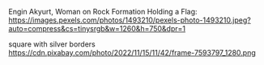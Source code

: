 Engin Akyurt, Woman on Rock Formation Holding a Flag: https://images.pexels.com/photos/1493210/pexels-photo-1493210.jpeg?auto=compress&cs=tinysrgb&w=1260&h=750&dpr=1

square with silver borders https://cdn.pixabay.com/photo/2022/11/15/11/42/frame-7593797_1280.png